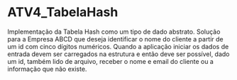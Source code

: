 # ATV4_TabelaHash
Implementação da Tabela Hash como um tipo de dado abstrato. Solução para a Empresa ABCD que deseja identificar o nome do cliente a partir de um id com cinco dígitos numéricos. Quando a aplicação iniciar os dados de entrada devem ser carregados na estrutura e então deve ser possível, dado um id, também lido de arquivo, receber o nome e email do cliente ou a informação que não existe.
